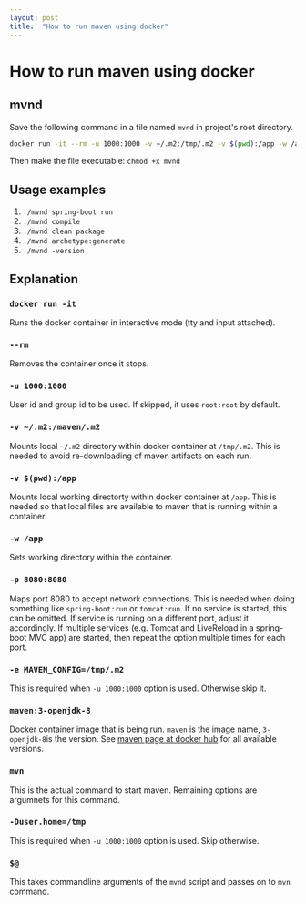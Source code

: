 ```yaml
---
layout: post
title:  "How to run maven using docker"
---
```


# How to run maven using docker

## mvnd
Save the following command in a file named `mvnd` in project's root directory.
```sh
docker run -it --rm -u 1000:1000 -v ~/.m2:/tmp/.m2 -v $(pwd):/app -w /app -p 8080:8080 -e MAVEN_CONFIG=/tmp/.m2 maven:3-openjdk-8 mvn -Duser.home=/tmp $@
```
Then make the file executable: `chmod +x mvnd`

## Usage examples

1. `./mvnd spring-boot run`
1. `./mvnd compile`
1. `./mvnd clean package`
1. `./mvnd archetype:generate`
1. `./mvnd -version`

## Explanation

### `docker run -it`
Runs the docker container in interactive mode (tty and input attached).
### `--rm`
Removes the container once it stops.
### `-u 1000:1000`
User id and group id to be used. If skipped, it uses `root:root` by default.
### `-v ~/.m2:/maven/.m2`
Mounts local `~/.m2` directory within docker container at `/tmp/.m2`. This is needed to avoid re-downloading of maven artifacts on each run.
### `-v $(pwd):/app`
Mounts local working directorty within docker container at `/app`. This is needed so that local files are available to maven that is running within a container.
### `-w /app`
Sets working directory within the container.
### `-p 8080:8080`
Maps port 8080 to accept network connections. This is needed when doing something like `spring-boot:run` or `tomcat:run`.
If no service is started, this can be omitted.
If service is running on a different port, adjust it accordingly.
If multiple services (e.g. Tomcat and LiveReload in a spring-boot MVC app) are started, then repeat the option multiple times for each port.
### `-e MAVEN_CONFIG=/tmp/.m2`
This is required when `-u 1000:1000` option is used. Otherwise skip it.
### `maven:3-openjdk-8`
Docker container image that is being run. `maven` is the image name, `3-openjdk-8`is the version. See [maven page at docker hub](https://hub.docker.com/_/maven) for all available versions.
### `mvn`
This is the actual command to start maven. Remaining options are argumnets for this command.
### `-Duser.home=/tmp`
This is required when `-u 1000:1000` option is used. Skip otherwise.
### `$@`
This takes commandline arguments of the `mvnd` script and passes on to `mvn` command.
